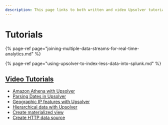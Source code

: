 ```yaml
---
description: This page links to both written and video Upsolver tutorials.
---
```


# Tutorials

{% page-ref page="joining-multiple-data-streams-for-real-time-analytics.md" %}

{% page-ref page="using-upsolver-to-index-less-data-into-splunk.md" %}

## [Video Tutorials](https://www.upsolver.com/tutorials)

* [Amazon Athena with Upsolver](https://www.youtube.com/watch?v=e6a8AZ_c8xs&feature=emb_title)
* [Parsing Dates in Upsolver](https://www.youtube.com/watch?v=wncr_y9wtbA&feature=emb_title)
* [Geographic IP features with Upsolver](https://www.youtube.com/watch?v=0PU9cXzr19I&feature=emb_title)
* [Hierarchical data with Upsolver](https://www.youtube.com/watch?v=ERLg6YEd5OU)
* [Create materialized view](https://www.youtube.com/watch?v=xIygqg6RY58)
* [Create HTTP data source](https://www.youtube.com/watch?v=SPQh7ot4-n0)

